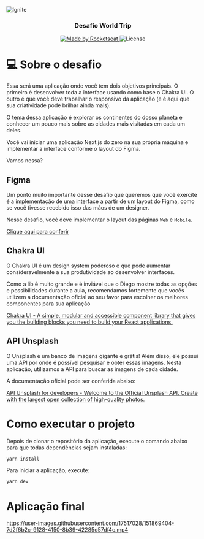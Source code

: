 <img alt="Ignite" src="https://user-images.githubusercontent.com/17517028/143043650-2b13e5ca-8a59-497e-b6f8-ec5461492555.png" />

<h3 align="center">
  Desafio World Trip
</h3>

<p align="center">
  <a href="https://rocketseat.com.br">
    <img alt="Made by Rocketseat" src="https://img.shields.io/badge/made%20by-Rocketseat-%2304D361">
  </a>

  <img alt="License" src="https://img.shields.io/badge/license-MIT-%2304D361">
</p>

# 💻 Sobre o desafio

Essa será uma aplicação onde você tem dois objetivos principais. O primeiro é desenvolver toda a interface usando como base o Chakra UI. O outro é que você deve trabalhar o responsivo da aplicação (e é aqui que sua criatividade pode brilhar ainda mais). 

O tema dessa aplicação é explorar os continentes do dosso planeta e conhecer um pouco mais sobre as cidades mais visitadas em cada um deles.

Você vai iniciar uma aplicação Next.js do zero na sua própria máquina e implementar a interface conforme o layout do Figma.

Vamos nessa?

## Figma

Um ponto muito importante desse desafio que queremos que você exercite é a implementação de uma interface a partir de um layout do Figma, como se você tivesse recebido isso das mãos de um designer.

Nesse desafio, você deve implementar o layout das páginas `Web` e `Mobile`.

[Clique aqui para conferir](https://www.figma.com/file/uSxHHcIArqPnCVlFNEM45W/Desafio-1-M%C3%B3dulo-4-ReactJS-(Copy)?node-id=0%3A1)

## Chakra UI

O Chakra UI é um design system poderoso e que pode aumentar consideravelmente a sua produtividade ao desenvolver interfaces.

Como a lib é muito grande e é inviável que o Diego mostre todas as opções e possibilidades durante a aula, recomendamos fortemente que vocês utilizem a documentação oficial ao seu favor para escolher os melhores componentes para sua aplicação

[Chakra UI - A simple, modular and accessible component library that gives you the building blocks you need to build your React applications.](https://chakra-ui.com/)

## API Unsplash

O Unsplash é um banco de imagens gigante e grátis! Além disso, ele possui uma API por onde é possível pesquisar e obter essas imagens. 
Nesta aplicação, utilizamos a API para buscar as imagens de cada cidade.

A documentação oficial pode ser conferida abaixo:

[API Unsplash for developers - Welcome to the Official Unsplash API. Create with the largest open collection of high-quality photos.](https://unsplash.com/developers)


# Como executar o projeto

Depois de clonar o repositório da aplicação, execute o comando abaixo para que todas dependências sejam instaladas:

```bash
yarn install
```

Para iniciar a aplicação, execute:
```bash
yarn dev
```

# Aplicação final

https://user-images.githubusercontent.com/17517028/151869404-7d2f6b2c-9128-4150-8b39-42285d57df4c.mp4
